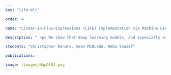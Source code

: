 ```yaml
---
key: "life-mlt"

order: 4

name: "Linear-In-Flux-Expressions (LIFE) Implementation via Machine Learning Techniques"

description: " <p> We show that deep learning models, and especially architectures like the Transformer, originally intended for natural language, can be trained on randomly generated datasets to predict to very high accuracy both the qualitative and quantitative features of metabolic networks. Using standard mathematical techniques, we create large sets (40 million cases) of random networks that can be used to train our models. These trained models can predict network equilibrium on random graphs in more than 99% of cases. They can also generalize to graphs with different structure than those encountered at training. Finally, they can predict almost perfectly the equilibria of a small set of known biological networks. Our approach is both very economical in experimental data and uses only small and shallow deep-learning model, far from the large architectures commonly used in machine translation. Such results pave the way for larger use of deep learning models for problems related to biological networks in key areas such as quantitative systems pharmacology, systems biology, and synthetic biology. </p> "

students: "Christopher Denaro, Sean McQuade, Heba Yousef"

publications:

image: /images/MapOfNJ.png
---
```

